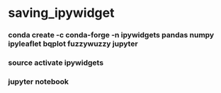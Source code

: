 # saving_ipywidget

### conda create -c conda-forge -n ipywidgets pandas numpy ipyleaflet bqplot fuzzywuzzy jupyter
### source activate ipywidgets
### jupyter notebook
